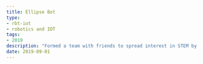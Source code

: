 ```yaml
---
title: Ellipse Bot
type:
- rbt-iot
- robotics and IOT
tags:
- 2019
description: "Formed a team with friends to spread interest in STEM by developing/showcasing IoT projects and competing in tech-related competitions."
date: 2019-09-01
---
```

